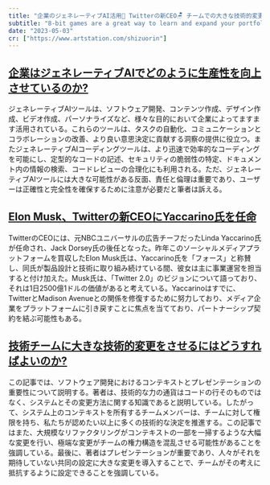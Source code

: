 ```yaml
---
title: "企業のジェネレーティブAI活用🏢 Twitterの新CEO🪑 チームでの大きな技術的変更について👨‍💻"
subtitle: "8-bit games are a great way to learn and expand your portfolio."
date: "2023-05-03"
cr: ["https://www.artstation.com/shizuorin"]
---
```


##  [企業はジェネレーティブAIでどのように生産性を向上させているのか?](https://github.blog/2023-05-09-how-companies-are-boosting-productivity-with-generative-ai/)

ジェネレーティブAIツールは、ソフトウェア開発、コンテンツ作成、デザイン作成、ビデオ作成、パーソナライズなど、様々な目的において企業によってますます活用されている。これらのツールは、タスクの自動化、コミュニケーションとコラボレーションの改善、より良い意思決定に貢献する洞察の提供に役立つ。またジェネレーティブAIコーディングツールは、より迅速で効率的なコーディングを可能にし、定型的なコードの記述、セキュリティの脆弱性の特定、ドキュメント内の情報の検索、コードレビューの合理化にも利用される。ただ、ジェネレーティブAIツールには大きな可能性がある反面、責任と倫理は重要であり、ユーザーは正確性と完全性を確保するために注意が必要だと筆者は訴える。

## [Elon Musk、Twitterの新CEOにYaccarino氏を任命](https://www.nytimes.com/2023/05/12/technology/yaccarino-twitter-ceo-musk.html)

TwitterのCEOには、元NBCユニバーサルの広告チーフだったLinda Yaccarino氏が任命され、Jack Dorsey氏の後任となった。昨年このソーシャルメディアプラットフォームを買収したElon Musk氏は、Yaccarino氏を「フォース」と称賛し、同氏が製品設計と技術に取り組み続けている間、彼女は主に事業運営を担当すると付け加えた。Musk氏は、「Twitter 2.0」のビジョンについて語っており、それは1日2500億1ドルの価値があると考えている。Yaccarinoはすでに、TwitterとMadison Avenueとの関係を修復するために努力しており、メディア企業をプラットフォームに引き戻すことに焦点を当てており、パートナーシップ契約を結ぶ可能性もある。

## [技術チームに大きな技術的変更をさせるにはどうすればよいのか?](https://stackoverflow.blog/2023/05/10/how-do-we-get-a-tech-team-to-make-a-big-technical-change/)

この記事では、ソフトウェア開発におけるコンテキストとプレゼンテーションの重要性について説明する。著者は、技術的な力の通貨はコードの行そのものではなく、システムとその変更方法に関する知識であると説明している。したがって、システム上のコンテキストを所有するチームメンバーは、チームに対して権限を持ち、私たちが認めたい以上に多くの技術的な決定を推進する。この記事ではまた、大規模なリファクタリングがコンテキストの一部を一掃するような大幅な変更を行い、極端な変更がチームの権力構造を混乱させる可能性があることを強調している。最後に、著者はプレゼンテーションが重要であり、人々がそれを期待していない共同の設定に大きな変更を導入することで、チームがその考えに抵抗するように設定できることを強調している。
